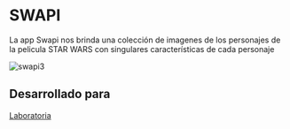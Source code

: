 # SWAPI
 La app Swapi nos brinda una colección de imagenes de los personajes de la pelicula STAR WARS con singulares características de cada personaje

![swapi3](https://user-images.githubusercontent.com/29168733/38462077-b0021c4e-3aa5-11e8-9b17-63e8b9e4a41d.png)

## Desarrollado para 
[Laboratoria](http://laboratoria.la)


<!-- ## Como recurso usamos el api de SWAPI

##### Herramientas tecnológicas: html-5, bootstrap-4, css-3, js y fetch(api de html-5). -->

<!-- * Página en versión desktop con las imágenes -->
<!-- ![Responsive-Desktop](public/assets/docs/swapi1.png) -->

<!-- * Ventana emergente con información anecdótica de los personajes
 -->




